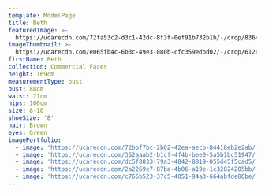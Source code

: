 ```yaml
---
template: ModelPage
title: Beth
featuredImage: >-
  https://ucarecdn.com/72fa53c2-d3c1-42dc-8f3f-0ef91b732b1b/-/crop/836x509/0,115/-/preview/
imageThumbnail: >-
  https://ucarecdn.com/e065fb4c-6b3c-49e3-880b-cfc359edbd02/-/crop/612x877/149,19/-/preview/
firstName: Beth
collection: Commercial Faces
height: 169cm
measurementType: bust
bust: 88cm
waist: 71cm
hips: 100cm
size: 8-10
shoeSize: '8'
hair: Brown
eyes: Green
imagePortfolio:
  - image: 'https://ucarecdn.com/72bbf7bc-2b02-42ea-aecb-84418eb2e2ab/'
  - image: 'https://ucarecdn.com/352aaab2-b1cf-4f4b-bee0-5a5b1bc51947/'
  - image: 'https://ucarecdn.com/dc5f8833-79a3-4842-8819-055d45f5cad5/'
  - image: 'https://ucarecdn.com/2a2269e7-87ba-4b06-a19e-1c32824205bb/'
  - image: 'https://ucarecdn.com/c766b523-37c5-4051-94a3-664abfde86be/'
---
```


